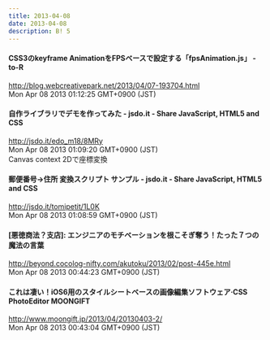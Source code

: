```yaml
---
title: 2013-04-08
date: 2013-04-08
description: B! 5
---
```


#### CSS3のkeyframe AnimationをFPSベースで設定する「fpsAnimation.js」 - to-R
http://blog.webcreativepark.net/2013/04/07-193704.html<br>
Mon Apr 08 2013 01:12:25 GMT+0900 (JST)<br>


#### 自作ライブラリでデモを作ってみた - jsdo.it - Share JavaScript, HTML5 and CSS
http://jsdo.it/edo_m18/8MRy<br>
Mon Apr 08 2013 01:09:20 GMT+0900 (JST)<br>
Canvas context 2Dで座標変換


#### 郵便番号→住所 変換スクリプト サンプル - jsdo.it - Share JavaScript, HTML5 and CSS
http://jsdo.it/tomipetit/1L0K<br>
Mon Apr 08 2013 01:08:59 GMT+0900 (JST)<br>


#### [悪徳商法？支店]: エンジニアのモチベーションを根こそぎ奪う！たった７つの魔法の言葉
http://beyond.cocolog-nifty.com/akutoku/2013/02/post-445e.html<br>
Mon Apr 08 2013 00:44:23 GMT+0900 (JST)<br>


#### これは凄い！iOS6用のスタイルシートベースの画像編集ソフトウェア·CSS PhotoEditor MOONGIFT
http://www.moongift.jp/2013/04/20130403-2/<br>
Mon Apr 08 2013 00:43:04 GMT+0900 (JST)<br>


